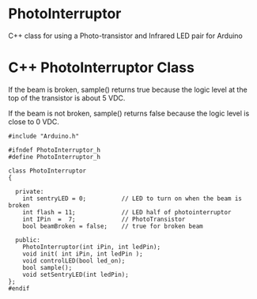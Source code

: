 # PhotoInterruptor

C++ class for using a Photo-transistor and Infrared LED pair for Arduino


# C++ PhotoInterruptor Class

If the beam is broken, sample() returns true because the logic level at the top 
of the transistor is about 5 VDC.

If the beam is not broken, sample() returns false because the logic level is close to 0 VDC.


```
#include "Arduino.h"

#ifndef PhotoInterruptor_h
#define PhotoInterruptor_h

class PhotoInterruptor
{

  private:
    int sentryLED = 0;          // LED to turn on when the beam is broken
    int flash = 11;             // LED half of photointerruptor
    int IPin  =  7;             // PhotoTransistor
    bool beamBroken = false;    // true for broken beam
  
  public:
    PhotoInterruptor(int iPin, int ledPin);
    void init( int iPin, int ledPin );
    void controlLED(bool led_on);
    bool sample();
    void setSentryLED(int ledPin);
};
#endif
```
